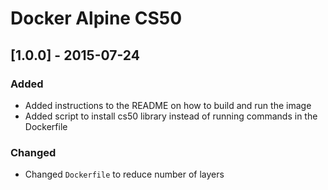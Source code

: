 # Docker Alpine CS50

## [1.0.0] - 2015-07-24
### Added
- Added instructions to the README on how to build and run the image
- Added script to install cs50 library instead of running commands in the Dockerfile

### Changed
- Changed `Dockerfile` to reduce number of layers
